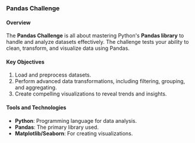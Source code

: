  ### **Pandas Challenge**

#### Overview
The **Pandas Challenge** is all about mastering Python's **Pandas library** to handle and analyze datasets effectively. The challenge tests your ability to clean, transform, and visualize data using Pandas.

#### Key Objectives
1. Load and preprocess datasets.
2. Perform advanced data transformations, including filtering, grouping, and aggregating.
3. Create compelling visualizations to reveal trends and insights.

#### Tools and Technologies
- **Python**: Programming language for data analysis.
- **Pandas**: The primary library used.
- **Matplotlib/Seaborn**: For creating visualizations.


